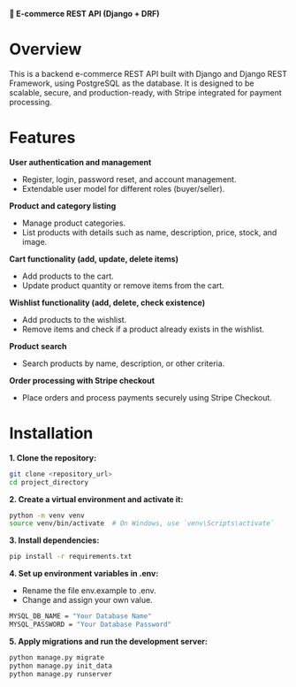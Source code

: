 **🛒 E-commerce REST API (Django + DRF)**

# Overview

This is a backend e-commerce REST API built with Django and Django REST Framework, using PostgreSQL as the database. It is designed to be scalable, secure, and production-ready, with Stripe integrated for payment processing.

# Features

**User authentication and management**
  - Register, login, password reset, and account management.
  - Extendable user model for different roles (buyer/seller).

**Product and category listing**
  - Manage product categories.
  - List products with details such as name, description, price, stock, and image.

**Cart functionality (add, update, delete items)**
  - Add products to the cart.
  - Update product quantity or remove items from the cart.

**Wishlist functionality (add, delete, check existence)**
  - Add products to the wishlist.
  - Remove items and check if a product already exists in the wishlist.

**Product search**
  - Search products by name, description, or other criteria.

**Order processing with Stripe checkout**
  - Place orders and process payments securely using Stripe Checkout.


# Installation

  **1. Clone the repository:**
  ```bash
  git clone <repository_url>
  cd project_directory
  ```
  **2. Create a virtual environment and activate it:**
  ```bash
  python -m venv venv
  source venv/bin/activate  # On Windows, use `venv\Scripts\activate`
  ```
  **3. Install dependencies:**
  ```bash 
  pip install -r requirements.txt
  ```
  **4. Set up environment variables in .env:**
  - Rename the file env.example to .env.
  - Change and assign your own value.
  ```bash
  MYSQL_DB_NAME = "Your Database Name"
  MYSQL_PASSWORD = "Your Database Password"
  ```
  **5. Apply migrations and run the development server:**
  ```bash
  python manage.py migrate
  python manage.py init_data
  python manage.py runserver
  ```
